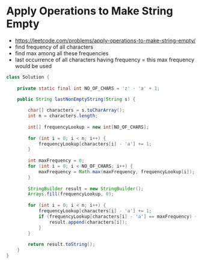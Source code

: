 # Apply Operations to Make String Empty

- https://leetcode.com/problems/apply-operations-to-make-string-empty/
- find frequency of all characters
- find max among all these frequencies
- last occurrence of all characters having frequency = this max frequency would be used

```java
class Solution {
    
    private static final int NO_OF_CHARS = 'z' - 'a' + 1;

    public String lastNonEmptyString(String s) {
        
        char[] characters = s.toCharArray();
        int n = characters.length;
        
        int[] frequencyLookup = new int[NO_OF_CHARS];
        
        for (int i = 0; i < n; i++) {
            frequencyLookup[characters[i] - 'a'] += 1;
        }
        
        int maxFrequency = 0;
        for (int i = 0; i < NO_OF_CHARS; i++) {
            maxFrequency = Math.max(maxFrequency, frequencyLookup[i]);
        }
        
        StringBuilder result = new StringBuilder();
        Arrays.fill(frequencyLookup, 0);
        
        for (int i = 0; i < n; i++) {
            frequencyLookup[characters[i] - 'a'] += 1;
            if (frequencyLookup[characters[i] - 'a'] == maxFrequency) {
                result.append(characters[i]);
            }
        }
        
        return result.toString();
    }
}
```
